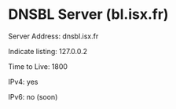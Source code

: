 # DNSBL Server (bl.isx.fr)

Server Address: dnsbl.isx.fr

Indicate listing: 127.0.0.2

Time to Live: 1800

IPv4: yes

IPv6: no (soon)
